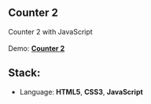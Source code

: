 ## Counter 2

Counter 2 with JavaScript<br>
<br>
Demo: **[Counter 2](https://dejanv91.github.io/18-Counter2/index.html)**

## Stack:
* Language: **HTML5**, **CSS3**, **JavaScript**

